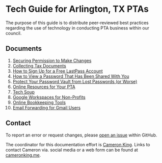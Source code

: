 # Tech Guide for Arlington, TX PTAs
The purpose of this guide is to distribute peer-reviewed best practices regarding the use of technology in conducting PTA business within our council.

## Documents
1. [Securing Permission to Make Changes](./permission.md)
2. [Collecting Tax Documents](./tax-documents.md)
3. [How to Sign Up for a Free LastPass Account](./lastpass-signup.md)
4. [How to View a Password That Has Been Shared With You](./lastpass-view.md)
5. [Protect Your Password Vault from Lost Passwords (or Worse)](./lastpass-protect.md)
6. [Online Resources for Your PTA](./online-resources.md)
7. [Tech Soup](./techsoup.md)
8. [Google Workspaces for Non-Profits](./google-workspaces.md)
9. [Online Bookkeeping Tools](./online-bookkeeping.md)
10. [Email Forwarding for Gmail Users](./google-forwarding.md)

## Contact
To report an error or request changes, please [open an issue](https://github.com/ArlingtonCouncilOfPTAs/tech-guide/issues/new) within GitHub.

The coordinator for this documentation effort is [Cameron King](https://github.com/ckxng).  Links to contact Cameron via. social media or a web form can be found at [cameronking.me](https://cameronking.me).
